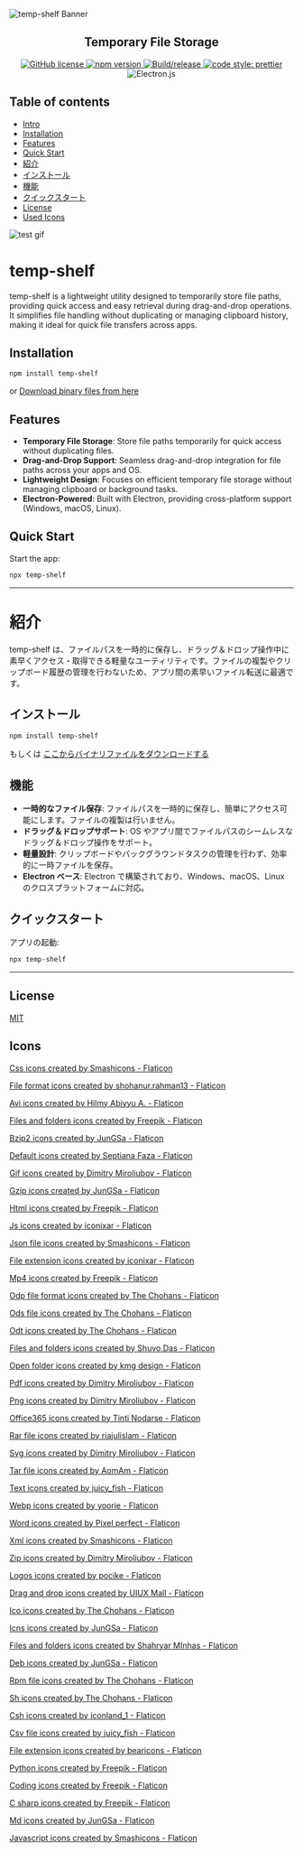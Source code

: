 ![temp-shelf Banner](img/banner.png)

<h2 align="center">Temporary File Storage</h2>

<p align="center">
<a href="https://github.com/kazuma-naka/temp-shelf/blob/main/LICENSE">
<img alt="GitHub license" src="https://img.shields.io/badge/license-MIT-blue.svg">
</a>
<a href="https://www.npmjs.com/package/temp-shelf">
<img alt="npm version" src="https://img.shields.io/npm/v/temp-shelf">
</a>
<a href="https://github.com/kazuma-naka/temp-shelf/actions/workflows/build.yml">
<img alt="Build/release" src="https://github.com/kazuma-naka/temp-shelf/actions/workflows/build.yml/badge.svg">
</a>
<a href="https://github.com/prettier/prettier">
<img alt="code style: prettier" src="https://img.shields.io/badge/code_style-prettier-ff69b4.svg?style=flat-square">
</a>
<img alt="Electron.js" src="https://img.shields.io/badge/Electron-191970?style=for-the-badge&logo=Electron&logoColor=white">

</p>

## Table of contents

- [Intro](#temp-shelf)
- [Installation](#Installation)
- [Features](#Features)
- [Quick Start](#Quick-Start)
- [紹介](#紹介)
- [インストール](#インストール)
- [機能](#機能)
- [クイックスタート](#クイックスタート)
- [License](#license)
- [Used Icons](#icons)

![test gif](img/test.gif)

# temp-shelf

temp-shelf is a lightweight utility designed to temporarily store file paths, providing quick access and easy retrieval during drag-and-drop operations. It simplifies file handling without duplicating or managing clipboard history, making it ideal for quick file transfers across apps.

## Installation

```bash
npm install temp-shelf
```

or [Download binary files from here](https://github.com/kazuma-naka/temp-shelf/releases)

## Features

- **Temporary File Storage**: Store file paths temporarily for quick access without duplicating files.
- **Drag-and-Drop Support**: Seamless drag-and-drop integration for file paths across your apps and OS.
- **Lightweight Design**: Focuses on efficient temporary file storage without managing clipboard or background tasks.
- **Electron-Powered**: Built with Electron, providing cross-platform support (Windows, macOS, Linux).

## Quick Start

Start the app:

```bash
npx temp-shelf
```

---

# 紹介

temp-shelf は、ファイルパスを一時的に保存し、ドラッグ＆ドロップ操作中に素早くアクセス・取得できる軽量なユーティリティです。ファイルの複製やクリップボード履歴の管理を行わないため、アプリ間の素早いファイル転送に最適です。

## インストール

```bash
npm install temp-shelf
```

もしくは [ここからバイナリファイルをダウンロードする](https://github.com/kazuma-naka/temp-shelf/releases)

## 機能

- **一時的なファイル保存**: ファイルパスを一時的に保存し、簡単にアクセス可能にします。ファイルの複製は行いません。
- **ドラッグ＆ドロップサポート**: OS やアプリ間でファイルパスのシームレスなドラッグ＆ドロップ操作をサポート。
- **軽量設計**: クリップボードやバックグラウンドタスクの管理を行わず、効率的に一時ファイルを保存。
- **Electron ベース**: Electron で構築されており、Windows、macOS、Linux のクロスプラットフォームに対応。

## クイックスタート

アプリの起動:

```bash
npx temp-shelf
```

---

## License

[MIT](LICENSE)

## Icons

<a href="https://www.flaticon.com/free-icons/css" title="css icons">Css icons created by Smashicons - Flaticon</a>

<a href="https://www.flaticon.com/free-icons/file-format" title="file format icons">File format icons created by shohanur.rahman13 - Flaticon</a>

<a href="https://www.flaticon.com/free-icons/avi" title="avi icons">Avi icons created by Hilmy Abiyyu A. - Flaticon</a>

<a href="https://www.flaticon.com/free-icons/files-and-folders" title="files and folders icons">Files and folders icons created by Freepik - Flaticon</a>

<a href="https://www.flaticon.com/free-icons/bzip2" title="bzip2 icons">Bzip2 icons created by JunGSa - Flaticon</a>

<a href="https://www.flaticon.com/free-icons/default" title="default icons">Default icons created by Septiana Faza - Flaticon</a>

<a href="https://www.flaticon.com/free-icons/gif" title="gif icons">Gif icons created by Dimitry Miroliubov - Flaticon</a>

<a href="https://www.flaticon.com/free-icons/gzip" title="gzip icons">Gzip icons created by JunGSa - Flaticon</a>

<a href="https://www.flaticon.com/free-icons/html" title="html icons">Html icons created by Freepik - Flaticon</a>

<a href="https://www.flaticon.com/free-icons/js" title="js icons">Js icons created by iconixar - Flaticon</a>

<a href="https://www.flaticon.com/free-icons/json-file" title="json file icons">Json file icons created by Smashicons - Flaticon</a>

<a href="https://www.flaticon.com/free-icons/file-extension" title="file extension icons">File extension icons created by iconixar - Flaticon</a>

<a href="https://www.flaticon.com/free-icons/mp4" title="mp4 icons">Mp4 icons created by Freepik - Flaticon</a>

<a href="https://www.flaticon.com/free-icons/odp-file-format" title="odp file format icons">Odp file format icons created by The Chohans - Flaticon</a>

<a href="https://www.flaticon.com/free-icons/ods-file" title="ods file icons">Ods file icons created by The Chohans - Flaticon</a>

<a href="https://www.flaticon.com/free-icons/odt" title="odt icons">Odt icons created by The Chohans - Flaticon</a>

<a href="https://www.flaticon.com/free-icons/files-and-folders" title="files and folders icons">Files and folders icons created by Shuvo.Das - Flaticon</a>

<a href="https://www.flaticon.com/free-icons/open-folder" title="open folder icons">Open folder icons created by kmg design - Flaticon</a>

<a href="https://www.flaticon.com/free-icons/pdf" title="pdf icons">Pdf icons created by Dimitry Miroliubov - Flaticon</a>

<a href="https://www.flaticon.com/free-icons/png" title="png icons">Png icons created by Dimitry Miroliubov - Flaticon</a>

<a href="https://www.flaticon.com/free-icons/office365" title="office365 icons">Office365 icons created by Tinti Nodarse - Flaticon</a>

<a href="https://www.flaticon.com/free-icons/rar-file" title="rar file icons">Rar file icons created by riajulislam - Flaticon</a>

<a href="https://www.flaticon.com/free-icons/svg" title="svg icons">Svg icons created by Dimitry Miroliubov - Flaticon</a>

<a href="https://www.flaticon.com/free-icons/tar-file" title="tar file icons">Tar file icons created by AomAm - Flaticon</a>

<a href="https://www.flaticon.com/free-icons/text" title="text icons">Text icons created by juicy_fish - Flaticon</a>

<a href="https://www.flaticon.com/free-icons/webp" title="webp icons">Webp icons created by yoorie - Flaticon</a>

<a href="https://www.flaticon.com/free-icons/word" title="word icons">Word icons created by Pixel perfect - Flaticon</a>

<a href="https://www.flaticon.com/free-icons/xml" title="xml icons">Xml icons created by Smashicons - Flaticon</a>

<a href="https://www.flaticon.com/free-icons/zip" title="zip icons">Zip icons created by Dimitry Miroliubov - Flaticon</a>

<a href="https://www.flaticon.com/free-icons/logos" title="logos icons">Logos icons created by pocike - Flaticon</a>

<a href="https://www.flaticon.com/free-icons/drag-and-drop" title="drag and drop icons">Drag and drop icons created by UIUX Mall - Flaticon</a>

<a href="https://www.flaticon.com/free-icons/ico" title="ico icons">Ico icons created by The Chohans - Flaticon</a>

<a href="https://www.flaticon.com/free-icons/icns" title="icns icons">Icns icons created by JunGSa - Flaticon</a>

<a href="https://www.flaticon.com/free-icons/files-and-folders" title="files and folders icons">Files and folders icons created by Shahryar MInhas - Flaticon</a>

<a href="https://www.flaticon.com/free-icons/deb" title="deb icons">Deb icons created by JunGSa - Flaticon</a>

<a href="https://www.flaticon.com/free-icons/rpm-file" title="rpm file icons">Rpm file icons created by The Chohans - Flaticon</a>

<a href="https://www.flaticon.com/free-icons/sh" title="sh icons">Sh icons created by The Chohans - Flaticon</a>

<a href="https://www.flaticon.com/free-icons/csh" title="csh icons">Csh icons created by iconland_1 - Flaticon</a>

<a href="https://www.flaticon.com/free-icons/csv-file" title="csv file icons">Csv file icons created by juicy_fish - Flaticon</a>

<a href="https://www.flaticon.com/free-icons/file-extension" title="file extension icons">File extension icons created by bearicons - Flaticon</a>

<a href="https://www.flaticon.com/free-icons/python" title="python icons">Python icons created by Freepik - Flaticon</a>

<a href="https://www.flaticon.com/free-icons/coding" title="coding icons">Coding icons created by Freepik - Flaticon</a>

<a href="https://www.flaticon.com/free-icons/c-sharp" title="c sharp icons">C sharp icons created by Freepik - Flaticon</a>

<a href="https://www.flaticon.com/free-icons/md" title="md icons">Md icons created by JunGSa - Flaticon</a>

<a href="https://www.flaticon.com/free-icons/javascript" title="javascript icons">Javascript icons created by Smashicons - Flaticon</a>
